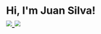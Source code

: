 <h1>Hi, I'm Juan Silva! <br/><a href="https://github.com/jasilva108"</a> 
  
<img src="https://imgur.com/BxWGJDc">
<img src="https://imgur.com/IGoZUwY">
  
